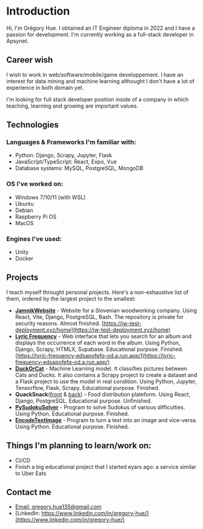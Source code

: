 # Introduction

Hi, I'm Grégory Hue. I obtained an IT Engineer diploma in 2022 and I have a passion for development. I'm currently working as a full-stack developer in Apsynet.

## Career wish

I wish to work in web/software/mobile/game developpement. I have an interest for data mining and machine learning althought I don't have a lot of experience in both domain yet.

I'm looking for full stack developer position inside of a company in which teaching, learning and growing are important values.

## Technologies

### Languages & Frameworks I'm familiar with: 

- Python: Django, Scrapy, Jupyter, Flask
- JavaScript/TypeScript: React, Expo, Vue
- Database systems: MySQL, PostgreSQL, MongoDB

### OS I've worked on:

- Windows 7/10/11 (with WSL)
- Ubuntu
- Debian
- Raspberry Pi OS
- MacOS

### Engines I've used:

- Unity
- Docker

## Projects

I teach myself throught personal projects. Here's a non-exhaustive list of them, ordered by the largest project to the smallest:

- [**JamnikWebsite**](https://github.com/GregoryHue/JamnikWebsite) - Website for a Slovenian woodworking company. Using React, Vite, Django, PostgreSQL, Bash. The repository is private for security reasons. Almost finished. [https://jw-test-deployment.xyz/home](https://jw-test-deployment.xyz/home)
- [**Lyric Frequency**](https://github.com/GregoryHue/lyric-frequency) - Web interface that lets you search for an album and displays the occurrence of each word in the album. Using Python, Django, Scrapy, HTMLX, Supabase. Educational purpose. Finished. [https://lyric-frequency-edsapofefq-od.a.run.app/](https://lyric-frequency-edsapofefq-od.a.run.app/)
- [**DuckOrCat**](https://github.com/GregoryHue/DuckOrCat) - Machine Learning model. It classifies pictures between Cats and Ducks. It also contains a Scrapy project to create a dataset and a Flask project to use the model in real condition. Using Python, Jupyter, Tensorflow, Flask, Scrapy. Educational purpose. Finished.
- **QuackSnack**([front](https://github.com/QuackSnack/QuackSnackFront) & [back](https://github.com/QuackSnack/QuackSnackBack)) - Food distribution plateform. Using React, Django, PostgreSQL. Educational purpose. Unfinished.
- [**PySudokuSolver**](https://github.com/GregoryHue/PySudokuSolver) - Program to solve Sudokus of various difficulties. Using Python. Educational purpose. Finished.
- [**EncodeTextImage**](https://github.com/GregoryHue/EncodeTextImage) - Program to turn a text into an image and vice-versa. Using Python. Educational purpose. Finished.

## Things I'm planning to learn/work on:

- CI/CD
- Finish a big educational project that I started eyars ago: a service similar to Uber Eats 

## Contact me

- [Email: gregory.hue135@gmail.com](mailto:gregory.hue135@gmail.com)
- [LinkedIn: https://www.linkedin.com/in/gregory-hue/](https://www.linkedin.com/in/gregory-hue/)

<!---
GregoryHue/GregoryHue is a ✨ special ✨ repository because its `README.md` (this file) appears on your GitHub profile.
You can click the Preview link to take a look at your changes.
--->
